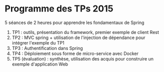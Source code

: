 # Programme des TPs 2015

5 séances de 2 heures pour apprendre les fondamentaux de Spring
 
1. TP1  : outils, présentation du framework, premier exemple de client Rest
2. TP2 : MVC spring + utilisation de l'injection de dépendance pour intégrer l'exemple du TP1
3. TP3 : Authentification dans Spring
4. TP4 : Déploiement sous forme de micro-service avec Docker
5. TP5 (évaluation) : synthèse, utilisation des acquis pour construire un exemple d'application Web
